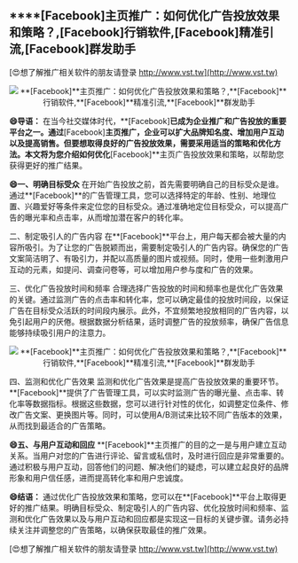 ## ****[Facebook]**主页推广：如何优化广告投放效果和策略？,**[Facebook]**行销软件,**[Facebook]**精准引流,**[Facebook]**群发助手**

[😍想了解推广相关软件的朋友请登录 http://www.vst.tw](http://www.vst.tw)

 <center><img src="https://vst.tw/MP4/tuiguang/png/7.png" alt="**[Facebook]**主页推广：如何优化广告投放效果和策略？,**[Facebook]**行销软件,**[Facebook]**精准引流,**[Facebook]**群发助手"></center>

**😄导语：**
在当今社交媒体时代，**[Facebook]**已成为企业推广和广告投放的重要平台之一。通过**[Facebook]**主页推广，企业可以扩大品牌知名度、增加用户互动以及提高销售。但要想取得良好的广告投放效果，需要采用适当的策略和优化方法。本文将为您介绍如何优化**[Facebook]**主页广告投放效果和策略，以帮助您获得更好的推广结果。

**😄一、明确目标受众**
在开始广告投放之前，首先需要明确自己的目标受众是谁。通过**[Facebook]**的广告管理工具，您可以选择特定的年龄、性别、地理位置、兴趣爱好等条件来定位您的目标受众。通过准确地定位目标受众，可以提高广告的曝光率和点击率，从而增加潜在客户的转化率。

二、制定吸引人的广告内容
在**[Facebook]**平台上，用户每天都会被大量的内容所吸引。为了让您的广告脱颖而出，需要制定吸引人的广告内容。确保您的广告文案简洁明了、有吸引力，并配以高质量的图片或视频。同时，使用一些刺激用户互动的元素，如提问、调查问卷等，可以增加用户参与度和广告的效果。

三、优化广告投放时间和频率
合理选择广告投放的时间和频率也是优化广告效果的关键。通过监测广告的点击率和转化率，您可以确定最佳的投放时间段，以保证广告在目标受众活跃的时间段内展示。此外，不宜频繁地投放相同的广告内容，以免引起用户的厌倦。根据数据分析结果，适时调整广告的投放频率，确保广告信息能够持续吸引用户的注意力。

 <center><img src="https://vst.tw/MP4/tuiguang/png/8.png" alt="**[Facebook]**主页推广：如何优化广告投放效果和策略？,**[Facebook]**行销软件,**[Facebook]**精准引流,**[Facebook]**群发助手"></center>

四、监测和优化广告效果
监测和优化广告效果是提高广告投放效果的重要环节。**[Facebook]**提供了广告管理工具，可以实时监测广告的曝光量、点击率、转化率等数据指标。根据这些数据，您可以进行针对性的优化，如调整定位条件、修改广告文案、更换图片等。同时，可以使用A/B测试来比较不同广告版本的效果，从而找到最适合的广告策略。

**😄五、与用户互动和回应**
**[Facebook]**主页推广的目的之一是与用户建立互动关系。当用户对您的广告进行评论、留言或私信时，及时进行回应是非常重要的。通过积极与用户互动，回答他们的问题、解决他们的疑虑，可以建立起良好的品牌形象和用户信任感，进而提高转化率和用户忠诚度。

**😄结语：**
通过优化广告投放效果和策略，您可以在**[Facebook]**平台上取得更好的推广结果。明确目标受众、制定吸引人的广告内容、优化投放时间和频率、监测和优化广告效果以及与用户互动和回应都是实现这一目标的关键步骤。请务必持续关注并调整您的广告策略，以确保获取最佳的推广效果。

[😍想了解推广相关软件的朋友请登录 http://www.vst.tw](http://www.vst.tw)



